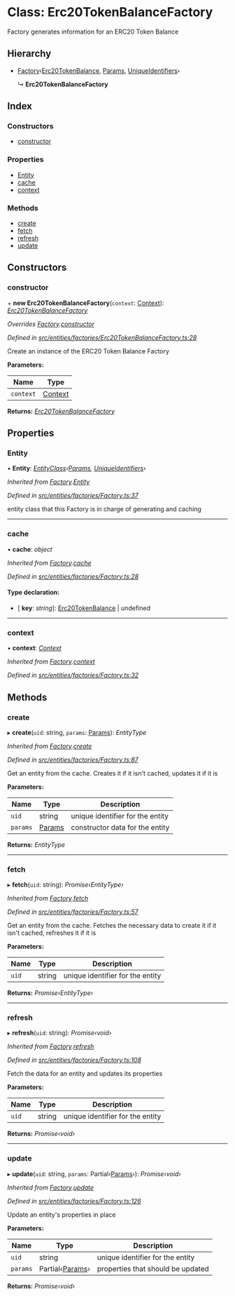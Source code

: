 # Class: Erc20TokenBalanceFactory

Factory generates information for an ERC20 Token Balance

## Hierarchy

- [Factory](_entities_factories_factory_.factory.md)‹[Erc20TokenBalance](_entities_erc20tokenbalance_.erc20tokenbalance.md), [Params](../interfaces/_entities_erc20tokenbalance_.params.md), [UniqueIdentifiers](../interfaces/_entities_erc20tokenbalance_.uniqueidentifiers.md)›

  ↳ **Erc20TokenBalanceFactory**

## Index

### Constructors

- [constructor](_entities_factories_erc20tokenbalancefactory_.erc20tokenbalancefactory.md#constructor)

### Properties

- [Entity](_entities_factories_erc20tokenbalancefactory_.erc20tokenbalancefactory.md#entity)
- [cache](_entities_factories_erc20tokenbalancefactory_.erc20tokenbalancefactory.md#cache)
- [context](_entities_factories_erc20tokenbalancefactory_.erc20tokenbalancefactory.md#context)

### Methods

- [create](_entities_factories_erc20tokenbalancefactory_.erc20tokenbalancefactory.md#create)
- [fetch](_entities_factories_erc20tokenbalancefactory_.erc20tokenbalancefactory.md#fetch)
- [refresh](_entities_factories_erc20tokenbalancefactory_.erc20tokenbalancefactory.md#refresh)
- [update](_entities_factories_erc20tokenbalancefactory_.erc20tokenbalancefactory.md#update)

## Constructors

### constructor

\+ **new Erc20TokenBalanceFactory**(`context`: [Context](_context_.context.md)): _[Erc20TokenBalanceFactory](_entities_factories_erc20tokenbalancefactory_.erc20tokenbalancefactory.md)_

_Overrides [Factory](_entities_factories_factory_.factory.md).[constructor](_entities_factories_factory_.factory.md#constructor)_

_Defined in [src/entities/factories/Erc20TokenBalanceFactory.ts:28](https://github.com/PolymathNetwork/polymath-sdk/blob/a1cd5e3/src/entities/factories/Erc20TokenBalanceFactory.ts#L28)_

Create an instance of the ERC20 Token Balance Factory

**Parameters:**

| Name      | Type                            |
| --------- | ------------------------------- |
| `context` | [Context](_context_.context.md) |

**Returns:** _[Erc20TokenBalanceFactory](_entities_factories_erc20tokenbalancefactory_.erc20tokenbalancefactory.md)_

## Properties

### Entity

• **Entity**: _[EntityClass](../interfaces/_entities_factories_factory_.entityclass.md)‹[Params](../interfaces/_entities_erc20tokenbalance_.params.md), [UniqueIdentifiers](../interfaces/_entities_erc20tokenbalance_.uniqueidentifiers.md)›_

_Inherited from [Factory](_entities_factories_factory_.factory.md).[Entity](_entities_factories_factory_.factory.md#entity)_

_Defined in [src/entities/factories/Factory.ts:37](https://github.com/PolymathNetwork/polymath-sdk/blob/a1cd5e3/src/entities/factories/Factory.ts#L37)_

entity class that this Factory is in charge of generating and caching

---

### cache

• **cache**: _object_

_Inherited from [Factory](_entities_factories_factory_.factory.md).[cache](_entities_factories_factory_.factory.md#cache)_

_Defined in [src/entities/factories/Factory.ts:28](https://github.com/PolymathNetwork/polymath-sdk/blob/a1cd5e3/src/entities/factories/Factory.ts#L28)_

#### Type declaration:

- \[ **key**: _string_\]: [Erc20TokenBalance](_entities_erc20tokenbalance_.erc20tokenbalance.md) | undefined

---

### context

• **context**: _[Context](_context_.context.md)_

_Inherited from [Factory](_entities_factories_factory_.factory.md).[context](_entities_factories_factory_.factory.md#context)_

_Defined in [src/entities/factories/Factory.ts:32](https://github.com/PolymathNetwork/polymath-sdk/blob/a1cd5e3/src/entities/factories/Factory.ts#L32)_

## Methods

### create

▸ **create**(`uid`: string, `params`: [Params](../interfaces/_entities_erc20tokenbalance_.params.md)): _EntityType_

_Inherited from [Factory](_entities_factories_factory_.factory.md).[create](_entities_factories_factory_.factory.md#create)_

_Defined in [src/entities/factories/Factory.ts:87](https://github.com/PolymathNetwork/polymath-sdk/blob/a1cd5e3/src/entities/factories/Factory.ts#L87)_

Get an entity from the cache. Creates it if it isn't cached, updates it if it is

**Parameters:**

| Name     | Type                                                           | Description                      |
| -------- | -------------------------------------------------------------- | -------------------------------- |
| `uid`    | string                                                         | unique identifier for the entity |
| `params` | [Params](../interfaces/_entities_erc20tokenbalance_.params.md) | constructor data for the entity  |

**Returns:** _EntityType_

---

### fetch

▸ **fetch**(`uid`: string): _Promise‹EntityType›_

_Inherited from [Factory](_entities_factories_factory_.factory.md).[fetch](_entities_factories_factory_.factory.md#fetch)_

_Defined in [src/entities/factories/Factory.ts:57](https://github.com/PolymathNetwork/polymath-sdk/blob/a1cd5e3/src/entities/factories/Factory.ts#L57)_

Get an entity from the cache. Fetches the necessary data to create it if it isn't cached, refreshes it if it is

**Parameters:**

| Name  | Type   | Description                      |
| ----- | ------ | -------------------------------- |
| `uid` | string | unique identifier for the entity |

**Returns:** _Promise‹EntityType›_

---

### refresh

▸ **refresh**(`uid`: string): _Promise‹void›_

_Inherited from [Factory](_entities_factories_factory_.factory.md).[refresh](_entities_factories_factory_.factory.md#refresh)_

_Defined in [src/entities/factories/Factory.ts:108](https://github.com/PolymathNetwork/polymath-sdk/blob/a1cd5e3/src/entities/factories/Factory.ts#L108)_

Fetch the data for an entity and updates its properties

**Parameters:**

| Name  | Type   | Description                      |
| ----- | ------ | -------------------------------- |
| `uid` | string | unique identifier for the entity |

**Returns:** _Promise‹void›_

---

### update

▸ **update**(`uid`: string, `params`: Partial‹[Params](../interfaces/_entities_erc20tokenbalance_.params.md)›): _Promise‹void›_

_Inherited from [Factory](_entities_factories_factory_.factory.md).[update](_entities_factories_factory_.factory.md#update)_

_Defined in [src/entities/factories/Factory.ts:126](https://github.com/PolymathNetwork/polymath-sdk/blob/a1cd5e3/src/entities/factories/Factory.ts#L126)_

Update an entity's properties in place

**Parameters:**

| Name     | Type                                                                    | Description                       |
| -------- | ----------------------------------------------------------------------- | --------------------------------- |
| `uid`    | string                                                                  | unique identifier for the entity  |
| `params` | Partial‹[Params](../interfaces/_entities_erc20tokenbalance_.params.md)› | properties that should be updated |

**Returns:** _Promise‹void›_
